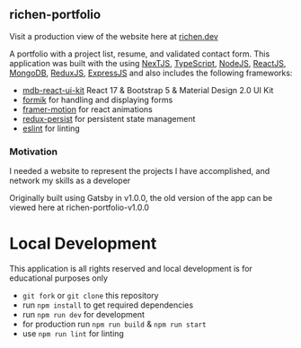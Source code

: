 ## richen-portfolio

Visit a production view of the website here at [richen.dev](https://www.richen.dev/)

A portfolio with a project list, resume, and validated contact form. This application was built with the using [NexTJS](https://nextjs.org/), [TypeScript](https://www.typescriptlang.org/), [NodeJS](https://nodejs.org/en/), [ReactJS](https://reactjs.org/), [MongoDB](https://www.mongodb.com/), [ReduxJS](https://redux.js.org/), [ExpressJS](https://expressjs.com/) and also includes the following frameworks:

- [mdb-react-ui-kit](https://www.npmjs.com/package/mdb-react-ui-kit) React 17 & Bootstrap 5 & Material Design 2.0 UI Kit
- [formik](https://formik.org/docs/overview) for handling and displaying forms
- [framer-motion](https://www.framer.com/motion/) for react animations
- [redux-persist](https://www.npmjs.com/package/redux-persist) for persistent state management
- [eslint](https://www.npmjs.com/package/eslint) for linting

### Motivation

I needed a website to represent the projects I have accomplished, and network my skills as a developer

Originally built using Gatsby in v1.0.0, the old version of the app can be viewed here at richen-portfolio-v1.0.0

# Local Development

This application is all rights reserved and local development is for educational purposes only

- `git fork` or `git clone` this repository
- run `npm install` to get required dependencies
- run `npm run dev` for development
- for production run `npm run build` & `npm run start`
- use `npm run lint` for linting
